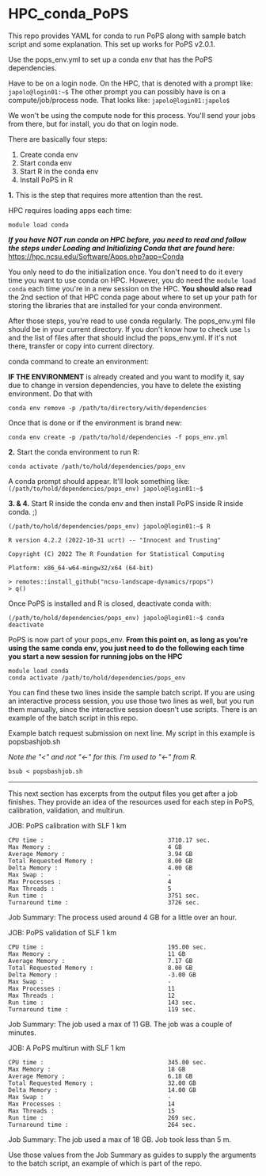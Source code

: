 # HPC_conda_PoPS
This repo provides YAML for conda to run PoPS along with sample batch script and some explanation. This set up works for PoPS v2.0.1.

Use the pops_env.yml to set up a conda env that has the PoPS dependencies.

Have to be on a login node. On the HPC, that is denoted with a prompt like:
`japolo@login01:~$`
The other prompt you can possibly have is on a compute/job/process node. That looks like:
`japolo@login01:japolo$` 

We won't be using the compute node for this process. You'll send your jobs from there, but for install, you do that on login node. 

There are basically four steps:
1. Create conda env
2. Start conda env
3. Start R in the conda env
4. Install PoPS in R

**1.** This is the step that requires more attention than the rest. 

HPC requires loading apps each time:

`module load conda`

**_If you have NOT run conda on HPC before, you need to read and follow the steps under Loading and Initializing Conda that are found here:_**
https://hpc.ncsu.edu/Software/Apps.php?app=Conda

You only need to do the initialization once. You don't need to do it every time you want to use conda on HPC. However, you do need the `module load conda` each time you're in a new session on the HPC. **You should also read** the 2nd section of that HPC conda page about where to set up your path for storing the libraries that are installed for your conda environment. 

After those steps, you're read to use conda regularly. The pops_env.yml file should be in your current directory. If you don't know how to check use
`ls`
and the list of files after that should includ the pops_env.yml. If it's not there, transfer or copy into current directory.

conda command to create an environment:

**IF THE ENVIRONMENT** is already created and you want to modify it, say due to change in version dependencies, you have to delete the existing environment. Do that with

`conda env remove -p /path/to/directory/with/dependencies`

Once that is done or if the environment is brand new:

`conda env create -p /path/to/hold/dependencies -f pops_env.yml`

**2.** Start the conda environment to run R:

`conda activate /path/to/hold/dependencies/pops_env`

A conda prompt should appear. It'll look something like:
`(/path/to/hold/dependencies/pops_env) japolo@login01:~$`

**3. & 4.** Start R inside the conda env and then install PoPS inside R inside conda. ;)

```
(/path/to/hold/dependencies/pops_env) japolo@login01:~$ R

R version 4.2.2 (2022-10-31 ucrt) -- "Innocent and Trusting"

Copyright (C) 2022 The R Foundation for Statistical Computing

Platform: x86_64-w64-mingw32/x64 (64-bit)

> remotes::install_github("ncsu-landscape-dynamics/rpops")
> q()
```

Once PoPS is installed and R is closed, deactivate conda with:

`(/path/to/hold/dependencies/pops_env) japolo@login01:~$ conda deactivate`


PoPS is now part of your pops_env. **From this point on, as long as you're using the same conda env, you just need to do the following each time you start a new session for running jobs on the HPC** 
```
module load conda
conda activate /path/to/hold/dependencies/pops_env
```
You can find these two lines inside the sample batch script. If you are using an interactive process session, you use those two lines as well, but you run them manually, since the interactive session doesn't use scripts. There is an example of the batch script in this repo.

Example batch request submission on next line. My script in this example is popsbashjob.sh

*Note the "<" and not "<-" for this. I'm used to "<-" from R.*

`bsub < popsbashjob.sh`

---
This next section has excerpts from the output files you get after a job finishes. They provide an idea of the resources used for each step in PoPS, calibration, validation, and multirun.

JOB: PoPS calibration with SLF 1 km

    CPU time :                                   3710.17 sec.
    Max Memory :                                 4 GB
    Average Memory :                             3.94 GB
    Total Requested Memory :                     8.00 GB
    Delta Memory :                               4.00 GB
    Max Swap :                                   -
    Max Processes :                              4
    Max Threads :                                5
    Run time :                                   3751 sec.
    Turnaround time :                            3726 sec.

Job Summary: The process used around 4 GB for a little over an hour.

JOB: PoPS validation of SLF 1 km

    CPU time :                                   195.00 sec.
    Max Memory :                                 11 GB
    Average Memory :                             7.17 GB
    Total Requested Memory :                     8.00 GB
    Delta Memory :                               -3.00 GB
    Max Swap :                                   -
    Max Processes :                              11
    Max Threads :                                12
    Run time :                                   143 sec.
    Turnaround time :                            119 sec.

Job Summary: The job used a max of 11 GB. The job was a couple of minutes.

JOB: A PoPS multirun with SLF 1 km

    CPU time :                                   345.00 sec.
    Max Memory :                                 18 GB
    Average Memory :                             6.18 GB
    Total Requested Memory :                     32.00 GB
    Delta Memory :                               14.00 GB
    Max Swap :                                   -
    Max Processes :                              14
    Max Threads :                                15
    Run time :                                   269 sec.
    Turnaround time :                            264 sec.

Job Summary: The job used a max of 18 GB. Job took less than 5 m.


Use those values from the Job Summary as guides to supply the arguments to the batch script, an example of which is part of the repo. 
